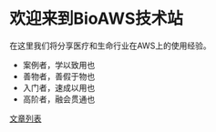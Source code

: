 # 欢迎来到BioAWS技术站

在这里我们将分享医疗和生命行业在AWS上的使用经验。

- 案例者，学以致用也
- 善物者，善假于物也
- 入门者，速成以用也
- 高阶者，融会贯通也

[文章列表](https://www.bioaws.com/#_1)
